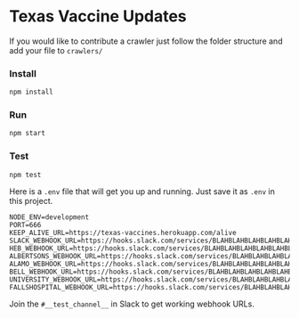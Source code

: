 # Texas Vaccine Updates


If you would like to contribute a crawler just follow the folder structure and add your file to `crawlers/`

### Install
```bash
npm install
```

### Run
```bash
npm start
```

### Test
```bash
npm test
```

Here is a `.env` file that will get you up and running. Just save it as `.env` in this project.
```
NODE_ENV=development
PORT=666
KEEP_ALIVE_URL=https://texas-vaccines.herokuapp.com/alive
SLACK_WEBHOOK_URL=https://hooks.slack.com/services/BLAHBLAHBLAHBLAHBLAHBLAHBLAHBLAHBLAHBLAHBLAH
HEB_WEBHOOK_URL=https://hooks.slack.com/services/BLAHBLAHBLAHBLAHBLAHBLAHBLAHBLAHBLAHBLAHBLAH
ALBERTSONS_WEBHOOK_URL=https://hooks.slack.com/services/BLAHBLAHBLAHBLAHBLAHBLAHBLAHBLAHBLAHBLAHBLAH
ALAMO_WEBHOOK_URL=https://hooks.slack.com/services/BLAHBLAHBLAHBLAHBLAHBLAHBLAHBLAHBLAHBLAHBLAH
BELL_WEBHOOK_URL=https://hooks.slack.com/services/BLAHBLAHBLAHBLAHBLAHBLAHBLAHBLAHBLAHBLAHBLAH
UNIVERSITY_WEBHOOK_URL=https://hooks.slack.com/services/BLAHBLAHBLAHBLAHBLAHBLAHBLAHBLAHBLAHBLAHBLAH
FALLSHOSPITAL_WEBHOOK_URL=https://hooks.slack.com/services/BLAHBLAHBLAHBLAHBLAHBLAHBLAHBLAHBLAHBLAHBLAH
```
Join the `#__test_channel__` in Slack to get working webhook URLs.
